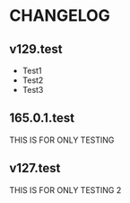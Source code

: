 # CHANGELOG

## v129.test
- Test1
- Test2
- Test3

## 165.0.1.test
THIS IS FOR ONLY TESTING

## v127.test
THIS IS FOR ONLY TESTING 2
